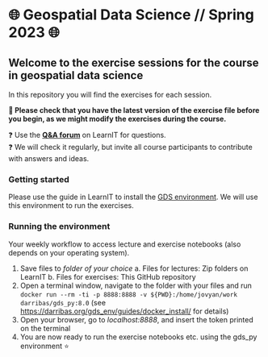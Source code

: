 # 🌐 Geospatial Data Science // Spring 2023 🌐

## Welcome to the exercise sessions for the course in geospatial data science

In this repository you will find the exercises for each session.

**:star2: Please check that you have the latest version of the exercise file before you begin, as we might modify the exercises during the course.**

:question: Use the **[Q&A forum](https://learnit.itu.dk/mod/forum/view.php?id=171258)** on LearnIT for questions.  
:question: We will check it regularly, but invite all course participants to contribute with answers and ideas.

### Getting started

Please use the guide in LearnIT to install the [GDS environment](https://darribas.org/gds_env/). We will use this environment to run the exercises.

### Running the environment

Your weekly workflow to access lecture and exercise notebooks (also depends on your operating system).

1. Save files to *folder of your choice*
    a. Files for lectures: Zip folders on LearnIT
    b. Files for exercises: This GitHub repository
2. Open a terminal window, navigate to the folder with your files and run `docker run --rm -ti -p 8888:8888 -v ${PWD}:/home/jovyan/work darribas/gds_py:8.0` (see <https://darribas.org/gds_env/guides/docker_install/> for details)
3. Open your browser, go to *localhost:8888*, and insert the token printed on the terminal
4. You are now ready to run the exercise notebooks etc. using the gds_py environment ⭐
